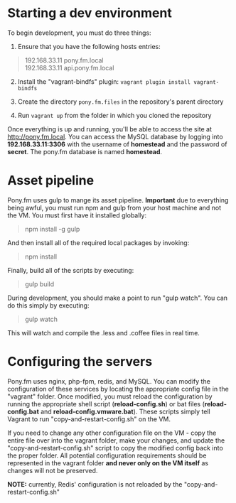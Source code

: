 # Starting a dev environment
To begin development, you must do three things:
1. Ensure that you have the following hosts entries:
> 192.168.33.11		pony.fm.local  
> 192.168.33.11		api.pony.fm.local

2. Install the "vagrant-bindfs" plugin: `vagrant plugin install vagrant-bindfs`

3. Create the directory `pony.fm.files` in the repository's parent directory

4. Run `vagrant up` from the folder in which you cloned the repository

Once everything is up and running, you'll be able to access the site at http://pony.fm.local. You can access the MySQL database by logging into **192.168.33.11:3306** with the username of **homestead** and the password of **secret**. The pony.fm database is named **homestead**.

# Asset pipeline
Pony.fm uses gulp to mange its asset pipeline. **Important** due to everything being awful, you must run npm and gulp from your host machine and not the VM. You must first have it installed globally:
> npm install -g gulp

And then install all of the required local packages by invoking:
> npm install

Finally, build all of the scripts by executing:
> gulp build

During development, you should make a point to run "gulp watch". You can do this simply by executing:
> gulp watch

This will watch and compile the .less and .coffee files in real time.

# Configuring the servers
Pony.fm uses nginx, php-fpm, redis, and MySQL. You can modify the configuration of these services by locating the appropriate config file in the "vagrant" folder. Once modified, you must reload the configuration by running the appropriate shell script (**reload-config.sh**) or bat files (**reload-config.bat** and **reload-config.vmware.bat**). These scripts simply tell Vagrant to run "copy-and-restart-config.sh" on the VM.

If you need to change any other configuration file on the VM - copy the entire file over into the vagrant folder, make your changes, and update the "copy-and-restart-config.sh" script to copy the modified config back into the proper folder. All potential configuration requirements should be represented in the vagrant folder **and never only on the VM itself** as changes will not be preserved.

**NOTE:** currently, Redis' configuration is not reloaded by the "copy-and-restart-config.sh"